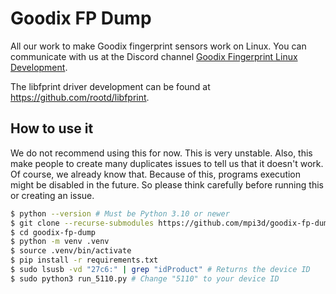 # Goodix FP Dump

All our work to make Goodix fingerprint sensors work on Linux.
You can communicate with us at the Discord channel [Goodix Fingerprint Linux Development](https://discord.com/invite/6xZ6k34Vqg).

The libfprint driver development can be found at https://github.com/rootd/libfprint.

## How to use it

We do not recommend using this for now. This is very unstable.
Also, this make people to create many duplicates issues to tell us that it doesn't work. Of course, we already know that.
Because of this, programs execution might be disabled in the future.
So please think carefully before running this or creating an issue.

```sh
$ python --version # Must be Python 3.10 or newer
$ git clone --recurse-submodules https://github.com/mpi3d/goodix-fp-dump.git
$ cd goodix-fp-dump
$ python -m venv .venv
$ source .venv/bin/activate
$ pip install -r requirements.txt
$ sudo lsusb -vd "27c6:" | grep "idProduct" # Returns the device ID
$ sudo python3 run_5110.py # Change "5110" to your device ID
```
